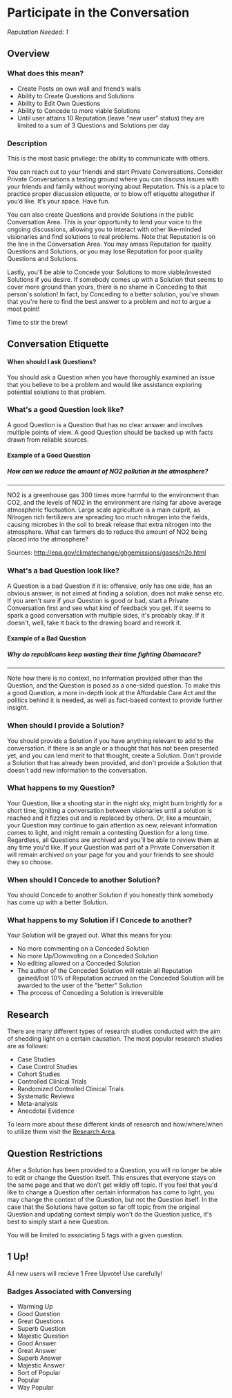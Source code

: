 # Participate in the Conversation #
*Reputation Needed: 1*

## Overview ##
### What does this mean? ###
 - Create Posts on own wall and friend’s walls
 - Ability to Create Questions and Solutions
 - Ability to Edit Own Questions
 - Ability to Concede to more viable Solutions
 - Until user attains 10 Reputation (leave "new user" status) they are 
 limited to a sum of 3 Questions and Solutions per day

### Description ###
This is the most basic privilege: the ability to communicate with others.

You can reach out to your friends and start Private Conversations. Consider 
Private Conversations a testing ground where you can discuss issues with your 
friends and family without worrying about Reputation. This is a place to 
practice proper discussion etiquette, or to blow off etiquette altogether if 
you’d like. It’s your space. Have fun.

You can also create Questions and provide Solutions in the public Conversation 
Area. This is your opportunity to lend your voice to the ongoing discussions, 
allowing you to interact with other like-minded visionaries and find solutions 
to real problems. Note that Reputation is on the line in the Conversation Area. 
You may amass Reputation for quality Questions and Solutions, or you may lose 
Reputation for poor quality Questions and Solutions. 

Lastly, you'll be able to Concede your Solutions to more viable/invested 
Solutions if you desire. If somebody comes up with a Solution that seems to 
cover more ground than yours, there is no shame in Conceding to that person's 
solution! In fact, by Conceding to a better solution, you've shown that you're 
here to find the best answer to a problem and not to argue a moot point! 

Time to stir the brew!  
 

## Conversation Etiquette ##
#### When should I ask Questions? ####
You should ask a Question when you have thoroughly examined an issue that 
you believe to be a problem and would like assistance exploring potential 
solutions to that problem. 

### What's a good Question look like? ###
A good Question is a Question that has no clear answer and involves multiple 
points of view. A good Question should be backed up with facts drawn from 
reliable sources. 

#### Example of a Good Question ####
##### How can we reduce the amount of NO2 pollution in the atmosphere? ####
** **

NO2 is a greenhouse gas 300 times more harmful to the environment than CO2, 
and the levels of NO2 in the environment are rising far above average 
atmospheric fluctuation. Large scale agriculture is a main culprit, as 
Nitrogen rich fertilizers are spreading too much nitrogen into the fields, 
causing microbes in the soil to break release that extra nitrogen into the 
atmosphere. What can farmers do to reduce the amount of NO2 being placed into 
the atmosphere? 

Sources: http://epa.gov/climatechange/ghgemissions/gases/n2o.html

### What's a bad Question look like? ###
A Question is a bad Question if it is: offensive, only has one side, 
has an obvious answer, is not aimed at finding a solution, does not make 
sense etc. If you aren't sure if your Question is good or bad, start a 
Private Conversation first and see what kind of feedback you get. If it 
seems to spark a good conversation with multiple sides, it's probably okay. 
If it doesn't, well, take it back to the drawing board and rework it. 

#### Example of a Bad Question #####
##### Why do republicans keep wasting their time fighting Obamacare? #####
** **

Note how there is no context, no information provided other than the Question, 
and the Question is posed as a one-sided question. To make this a good Question,
a more in-depth look at the Affordable Care Act and the politics behind it is 
needed, as well as fact-based context to provide further insight. 

### When should I provide a Solution? ##
You should provide a Solution if you have anything relevant to add to the 
conversation. If there is an angle or a thought that has not been presented 
yet, and you can lend merit to that thought, create a Solution. Don't 
provide a Solution that has already been provided, and don't provide a 
Solution that doesn't add new information to the conversation. 

### What happens to my Question? ###
Your Question, like a shooting star in the night sky, might burn brightly for 
a short time, igniting a conversation between visionaries until a solution is 
reached and it fizzles out and is replaced by others. Or, like a mountain, 
your Question may continue to gain attention as new, relevant 
information comes to light, and might remain a contesting Question for a 
long time. Regardless, all Questions are archived and you'll be able to review 
them at any time you'd like. If your Question was part of a 
Private Conversation it will remain archived on your page for you 
and your friends to see should they so choose. 

### When should I Concede to another Solution? ###
You should Concede to another Solution if you honestly think somebody has 
come up with a better Solution. 

### What happens to my Solution if I Concede to another? ###
Your Solution will be grayed out. What this means for you:

- No more commenting on a Conceded Solution
- No more Up/Downvoting on a Conceded Solution
- No editing allowed on a Conceded Solution
- The author of the Conceded Solution will retain all Reputation gained/lost
  10% of Reputation accrued on the Conceded Solution will be awarded 
  to the user of the "better" Solution 
- The process of Conceding a Solution is irreversible

## Research ##
There are many different types of research studies conducted with the aim of 
shedding light on a certain causation. The most popular research studies are 
as follows:

- Case Studies
- Case Control Studies
- Cohort Studies
- Controlled Clinical Trials
- Randomized Controlled Clinical Trials
- Systematic Reviews
- Meta-analysis 
- Anecdotal Evidence

To learn more about these different kinds of research and how/where/when to 
utilize them visit the [Research Area][1].

## Question Restrictions ##
After a Solution has been provided to a Question, you will no longer be able 
to edit or change the Question itself. This ensures that everyone stays on the 
same page and that we don't get wildly off topic. If you feel that you'd like 
to change a Question after certain information has come to light, you may 
change the context of the Question, but not the Question itself. In the 
case that the Solutions have gotten so far off topic from the original Question
and updating context simply won't do the Question justice, it's best to simply
start a new Question. 

You will be limited to associating 5 tags with a given question. 
## 1 Up! ##
All new users will recieve 1 Free Upvote! Use carefully! 

### Badges Associated with Conversing ###
- Warming Up
- Good Question
- Great Questions
- Superb Question
- Majestic Question
- Good Answer
- Great Answer
- Superb Answer
- Majestic Answer
- Sort of Popular
- Popular
- Way Popular


[1]: insert_link_here